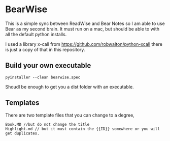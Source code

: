 # BearWise
This is a simple sync between ReadWise and Bear Notes so I am able to use Bear as my second brain.
It must run on a mac, but should be able to with all the default python installs.

I used a library x-call from https://github.com/robwalton/python-xcall
there is just a copy of that in this repository.

## Build your own executable
```
pyinstaller --clean bearwise.spec
```
Shoudl be enough to get you a dist folder with an executable. 


## Templates
There are two template files that you can change to a degree,
```
Book.MD //but do not change the title
Highlight.md // but it must contain the {{ID}} somewhere or you will get duplicates.
```
